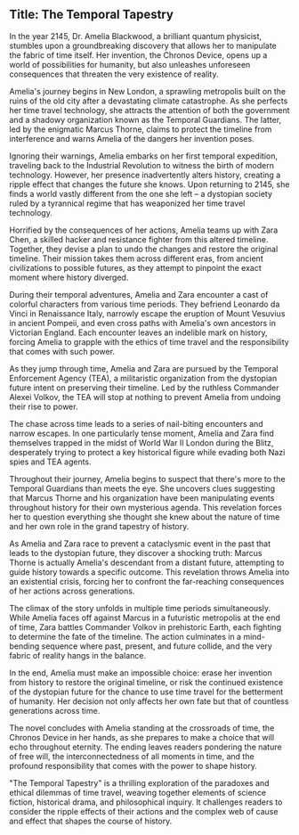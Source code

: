 
## Title: The Temporal Tapestry

In the year 2145, Dr. Amelia Blackwood, a brilliant quantum physicist, stumbles upon a groundbreaking discovery that allows her to manipulate the fabric of time itself. Her invention, the Chronos Device, opens up a world of possibilities for humanity, but also unleashes unforeseen consequences that threaten the very existence of reality.

Amelia's journey begins in New London, a sprawling metropolis built on the ruins of the old city after a devastating climate catastrophe. As she perfects her time travel technology, she attracts the attention of both the government and a shadowy organization known as the Temporal Guardians. The latter, led by the enigmatic Marcus Thorne, claims to protect the timeline from interference and warns Amelia of the dangers her invention poses.

Ignoring their warnings, Amelia embarks on her first temporal expedition, traveling back to the Industrial Revolution to witness the birth of modern technology. However, her presence inadvertently alters history, creating a ripple effect that changes the future she knows. Upon returning to 2145, she finds a world vastly different from the one she left – a dystopian society ruled by a tyrannical regime that has weaponized her time travel technology.

Horrified by the consequences of her actions, Amelia teams up with Zara Chen, a skilled hacker and resistance fighter from this altered timeline. Together, they devise a plan to undo the changes and restore the original timeline. Their mission takes them across different eras, from ancient civilizations to possible futures, as they attempt to pinpoint the exact moment where history diverged.

During their temporal adventures, Amelia and Zara encounter a cast of colorful characters from various time periods. They befriend Leonardo da Vinci in Renaissance Italy, narrowly escape the eruption of Mount Vesuvius in ancient Pompeii, and even cross paths with Amelia's own ancestors in Victorian England. Each encounter leaves an indelible mark on history, forcing Amelia to grapple with the ethics of time travel and the responsibility that comes with such power.

As they jump through time, Amelia and Zara are pursued by the Temporal Enforcement Agency (TEA), a militaristic organization from the dystopian future intent on preserving their timeline. Led by the ruthless Commander Alexei Volkov, the TEA will stop at nothing to prevent Amelia from undoing their rise to power.

The chase across time leads to a series of nail-biting encounters and narrow escapes. In one particularly tense moment, Amelia and Zara find themselves trapped in the midst of World War II London during the Blitz, desperately trying to protect a key historical figure while evading both Nazi spies and TEA agents.

Throughout their journey, Amelia begins to suspect that there's more to the Temporal Guardians than meets the eye. She uncovers clues suggesting that Marcus Thorne and his organization have been manipulating events throughout history for their own mysterious agenda. This revelation forces her to question everything she thought she knew about the nature of time and her own role in the grand tapestry of history.

As Amelia and Zara race to prevent a cataclysmic event in the past that leads to the dystopian future, they discover a shocking truth: Marcus Thorne is actually Amelia's descendant from a distant future, attempting to guide history towards a specific outcome. This revelation throws Amelia into an existential crisis, forcing her to confront the far-reaching consequences of her actions across generations.

The climax of the story unfolds in multiple time periods simultaneously. While Amelia faces off against Marcus in a futuristic metropolis at the end of time, Zara battles Commander Volkov in prehistoric Earth, each fighting to determine the fate of the timeline. The action culminates in a mind-bending sequence where past, present, and future collide, and the very fabric of reality hangs in the balance.

In the end, Amelia must make an impossible choice: erase her invention from history to restore the original timeline, or risk the continued existence of the dystopian future for the chance to use time travel for the betterment of humanity. Her decision not only affects her own fate but that of countless generations across time.

The novel concludes with Amelia standing at the crossroads of time, the Chronos Device in her hands, as she prepares to make a choice that will echo throughout eternity. The ending leaves readers pondering the nature of free will, the interconnectedness of all moments in time, and the profound responsibility that comes with the power to shape history.

"The Temporal Tapestry" is a thrilling exploration of the paradoxes and ethical dilemmas of time travel, weaving together elements of science fiction, historical drama, and philosophical inquiry. It challenges readers to consider the ripple effects of their actions and the complex web of cause and effect that shapes the course of history.

